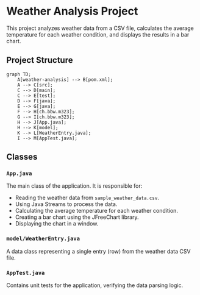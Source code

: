 # Weather Analysis Project

This project analyzes weather data from a CSV file, calculates the average temperature for each weather condition, and displays the results in a bar chart.

## Project Structure

```mermaid
graph TD;
    A[weather-analysis] --> B[pom.xml];
    A --> C[src];
    C --> D[main];
    C --> E[test];
    D --> F[java];
    E --> G[java];
    F --> H[ch.bbw.m323];
    G --> I[ch.bbw.m323];
    H --> J[App.java];
    H --> K[model];
    K --> L[WeatherEntry.java];
    I --> M[AppTest.java];
```

## Classes

### `App.java`

The main class of the application. It is responsible for:

- Reading the weather data from `sample_weather_data.csv`.
- Using Java Streams to process the data.
- Calculating the average temperature for each weather condition.
- Creating a bar chart using the JFreeChart library.
- Displaying the chart in a window.

### `model/WeatherEntry.java`

A data class representing a single entry (row) from the weather data CSV file.

### `AppTest.java`

Contains unit tests for the application, verifying the data parsing logic.
